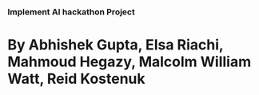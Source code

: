 ### Implement AI hackathon Project

# By Abhishek Gupta, Elsa Riachi, Mahmoud Hegazy, Malcolm William Watt, Reid Kostenuk